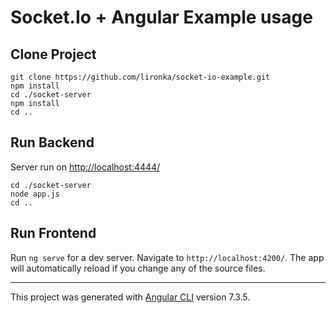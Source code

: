 # Socket.Io + Angular Example usage

## Clone Project

```
git clone https://github.com/lironka/socket-io-example.git
npm install
cd ./socket-server
npm install
cd ..
```

## Run Backend

Server run on [http://localhost:4444/](http://localhost:4444/)

```
cd ./socket-server
node app.js
cd ..
```

## Run Frontend

Run `ng serve` for a dev server. Navigate to `http://localhost:4200/`. The app will automatically reload if you change any of the source files.

---

This project was generated with [Angular CLI](https://github.com/angular/angular-cli) version 7.3.5.
